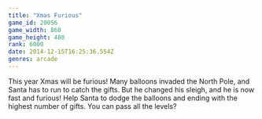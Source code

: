 ```yaml
---
title: "Xmas Furious"
game_id: 20056
game_width: 860
game_height: 480
rank: 6000
date: 2014-12-15T16:25:36.554Z
genres: arcade
---
```

This year Xmas will be furious! Many balloons invaded the North Pole, and Santa has to run to catch the gifts. But he changed his sleigh, and he is now fast and furious! Help Santa to dodge the balloons and ending with the highest number of gifts. You can pass all the levels?